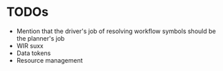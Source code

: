 # TODOs

- Mention that the driver's job of resolving workflow symbols should be the planner's job
- WIR suxx
- Data tokens
- Resource management
